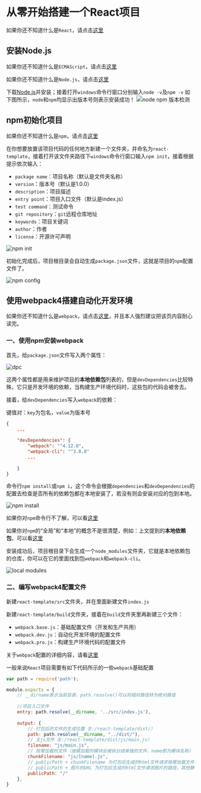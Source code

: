 
# 从零开始搭建一个React项目

如果你还不知道什么是`React`，请点击[这里](https://react.docschina.org/)

## 安装Node.js

如果你还不知道什么是`ECMAScript`，请点击[这里](https://baike.baidu.com/item/ECMAScript/1889420?fr=aladdin)

如果你还不知道什么是`Node.js`，请点击[这里](https://baike.baidu.com/item/node.js/7567977?fr=aladdin)

下载[Node.js](http://nodejs.cn/download/)并安装；接着打开`windows`命令行窗口分别输入`node -v`及`npm -v`
如下图所示，`node`和`npm`均显示出版本号则表示安装成功！
![node npm 版本检测](./img/node-npm-version.png)

## npm初始化项目

如果你还不知道什么是`npm`，请点击[这里](https://docs.npmjs.com/getting-started/what-is-npm)

在你想要放置该项目代码的任何地方新建一个文件夹，并命名为`react-template`，接着打开该文件夹路径下`windows`命令行窗口输入`npm init`，接着根据提示依次输入：

- `package name`：项目名称（默认是文件夹名称）
- `version`：版本号（默认是1.0.0）
- `description`：项目描述
- `entry point`：项目入口文件（默认是index.js）
- `test command`：测试命令
- `git repository`：`git`远程仓库地址
- `keywords`：项目关键词
- `author`：作者
- `license`：开源许可声明

![npm init](./img/npm-init.png)

初始化完成后，项目根目录会自动生成`package.json`文件，这就是项目的`npm`配置文件了。

![npm config](.\img\npm-config.png)

## 使用webpack4搭建自动化开发环境

如果你还不知道什么是`webpack`，请点击[这里](https://webpack.docschina.org/concepts/)，并且本人强烈建议把该页内容耐心读完。

### 一、使用npm安装webpack

首先，给`package.json`文件写入两个属性：

![dpc](.\img\dpc.png)

这两个属性都是用来维护项目的**本地依赖包**列表的，但是`devDependencies`比较特殊，它只是开发环境的依赖，当构建生产环境代码时，这些包的代码会被舍去。

接着，给`devDependencies`写入`webpack`的依赖：

键值对：`key`为包名，`value`为版本号

```json
{
    ...
    
    "devDependencies": {
        "webpack": "^4.12.0",
    	"webpack-cli": "^3.0.8"
    	...
    
    }
}
```

命令行`npm install`或`npm i`，这个命令会根据`dependencies`和`devDependencies`的配置去检查是否所有的依赖包都在本地安装了，若没有则会安装对应的包到本地。

![npm install](.\img\npm-install.png)

如果你对`npm`命令行不了解，可以看[这里](http://www.cnblogs.com/PeunZhang/p/5553574.html#npm-install)

如果你对`npm`的“全局”和“本地”的概念不是很清楚，例如：上文提到的**本地依赖包**，可以看[这里](https://www.cnblogs.com/PeunZhang/p/5629329.html)

安装成功后，项目根目录下会生成一个`node_modules`文件夹，它就是本地依赖包的仓库，你可以在它的里面找到包`webpack`和`webpack-cli`。

![local modules](.\img\local-modules.png)

### 二、编写webpack4配置文件

新建`react-template/src`文件夹，并在里面新建文件`index.js`

新建`react-template/build`文件夹，接着在`build`文件夹里再新建三个文件：

- `webpack.base.js`：基础配置文件（开发和生产共用）
- `webpack.dev.js`：自动化开发环境的配置文件
- `webpack.pro.js`：构建生产环境代码的配置文件

关于`webpack`配置的详细内容，请看[这里](https://webpack.docschina.org/configuration/)

一般来说`React`项目需要有如下代码所示的一些`webpack`基础配置

```javascript
var path = require('path');

module.exports = {
    // __dirname表示当前目录，path.resolve()可以将相对路径转为绝对路径
    
    //项目入口文件
    entry: path.resolve(__dirname, '../src/index.js'),
    
    output: {
        // 打包后的文件的生成位置（E:/react-template/dist/）
        path: path.resolve(__dirname, "../dist/"),
        // 主js文件（E:/react-template/dist/js/main.js）
        filename: "js/main.js",
        // 按需加载的文件（按需加载的模块会被拆分成单独的文件，name即为模块名称）
        chunkFilename: "js/[name].js",
        // publicPath + chunkFilename 为打包后生成的html文件请求按需加载文件的路径
        // publicPath + 图片的URL 为打包后生成的html文件请求图片的路径，其他静态资源文件同理
		publicPath: "/"
	},
}
```




